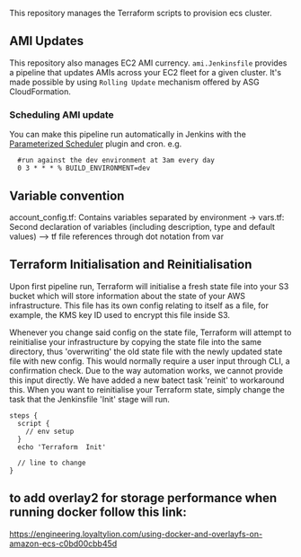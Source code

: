 
This repository manages the Terraform scripts to provision ecs cluster.


## AMI Updates

This repository also manages EC2 AMI currency. `ami.Jenkinsfile` provides a pipeline that updates AMIs across your EC2 fleet for a given cluster. It's made possible by using `Rolling Update` mechanism offered by ASG CloudFormation.

### Scheduling AMI update

You can make this pipeline run automatically in Jenkins with the [Parameterized Scheduler](https://wiki.jenkins-ci.org/display/JENKINS/Parameterized+Scheduler+Plugin) plugin and cron.
e.g.

```
  #run against the dev environment at 3am every day
  0 3 * * * % BUILD_ENVIRONMENT=dev
```

## Variable convention

account_config.tf: Contains variables separated by environment
-> vars.tf: Second declaration of variables (including description, type and default values)
--> tf file references through dot notation from var

## Terraform Initialisation and Reinitialisation

Upon first pipeline run, Terraform will initialise a fresh state file into your S3 bucket which will store information about the state of your AWS infrastructure. This file has its own config relating to itself as a file, for example, the KMS key ID used to encrypt this file inside S3.

Whenever you change said config on the state file, Terraform will attempt to reinitialise your infrastructure by copying the state file into the same directory, thus 'overwriting' the old state file with the newly updated state file with new config. This would normally require a user input through CLI, a confirmation check. Due to the way automation works, we cannot provide this input directly. We have added a new batect task 'reinit' to workaround this. When you want to reinitialise your Terraform state, simply change the task that the Jenkinsfile 'Init' stage will run.

```
steps {
  script {
    // env setup
  }
  echo 'Terraform  Init'

  // line to change
}
```

## to add overlay2 for storage performance when running docker follow this link:
https://engineering.loyaltylion.com/using-docker-and-overlayfs-on-amazon-ecs-c0bd00cbb45d
